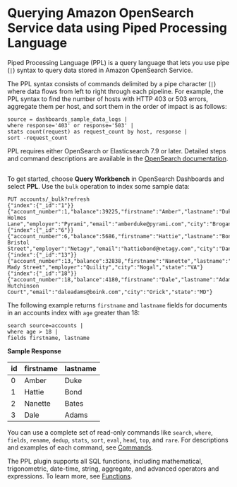# Querying Amazon OpenSearch Service data using Piped Processing Language<a name="ppl-support"></a>

Piped Processing Language \(PPL\) is a query language that lets you use pipe \(`|`\) syntax to query data stored in Amazon OpenSearch Service\.

The PPL syntax consists of commands delimited by a pipe character \(`|`\) where data flows from left to right through each pipeline\. For example, the PPL syntax to find the number of hosts with HTTP 403 or 503 errors, aggregate them per host, and sort them in the order of impact is as follows:

```
source = dashboards_sample_data_logs | 
where response='403' or response='503' | 
stats count(request) as request_count by host, response | 
sort -request_count
```

PPL requires either OpenSearch or Elasticsearch 7\.9 or later\. Detailed steps and command descriptions are available in the [OpenSearch documentation](https://opensearch.org/docs/search-plugins/ppl/)\.

## <a name="ppl-support-gs"></a>

To get started, choose **Query Workbench** in OpenSearch Dashboards and select **PPL**\. Use the `bulk` operation to index some sample data: 

```
PUT accounts/_bulk?refresh
{"index":{"_id":"1"}}
{"account_number":1,"balance":39225,"firstname":"Amber","lastname":"Duke","age":32,"gender":"M","address":"880 Holmes Lane","employer":"Pyrami","email":"amberduke@pyrami.com","city":"Brogan","state":"IL"}
{"index":{"_id":"6"}}
{"account_number":6,"balance":5686,"firstname":"Hattie","lastname":"Bond","age":36,"gender":"M","address":"671 Bristol Street","employer":"Netagy","email":"hattiebond@netagy.com","city":"Dante","state":"TN"}
{"index":{"_id":"13"}}
{"account_number":13,"balance":32838,"firstname":"Nanette","lastname":"Bates","age":28,"gender":"F","address":"789 Mady Street","employer":"Quility","city":"Nogal","state":"VA"}
{"index":{"_id":"18"}}
{"account_number":18,"balance":4180,"firstname":"Dale","lastname":"Adams","age":33,"gender":"M","address":"467 Hutchinson Court","email":"daleadams@boink.com","city":"Orick","state":"MD"}
```

The following example returns `firstname` and `lastname` fields for documents in an accounts index with `age` greater than 18:

```
search source=accounts | 
where age > 18 | 
fields firstname, lastname
```


**Sample Response**  

| id | firstname | lastname | 
| --- | --- | --- | 
| 0 | Amber | Duke | 
| 1 | Hattie | Bond | 
| 2 | Nanette | Bates | 
| 3 | Dale | Adams | 

You can use a complete set of read\-only commands like `search`, `where`, `fields`, `rename`, `dedup`, `stats`, `sort`, `eval`, `head`, `top`, and `rare`\. For descriptions and examples of each command, see [Commands](https://opensearch.org/docs/latest/observability-plugin/ppl/commands/)\.

The PPL plugin supports all SQL functions, including mathematical, trigonometric, date\-time, string, aggregate, and advanced operators and expressions\. To learn more, see [Functions](https://opensearch.org/docs/search-plugins/sql/functions/)\.
